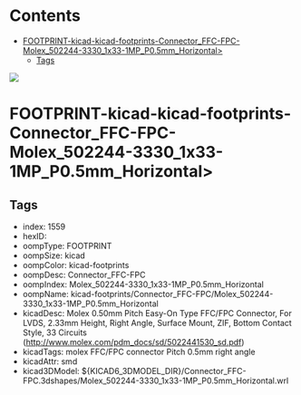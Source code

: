



Contents
========

* [FOOTPRINT-kicad-kicad-footprints-Connector_FFC-FPC-Molex_502244-3330_1x33-1MP_P0.5mm_Horizontal>](#footprint-kicad-kicad-footprints-connector_ffc-fpc-molex_502244-3330_1x33-1mp_p05mm_horizontal)
	* [Tags](#tags)
  
![][im]
# FOOTPRINT-kicad-kicad-footprints-Connector_FFC-FPC-Molex_502244-3330_1x33-1MP_P0.5mm_Horizontal>

## Tags

- index: 1559
- hexID: 
- oompType: FOOTPRINT
- oompSize: kicad
- oompColor: kicad-footprints
- oompDesc: Connector_FFC-FPC
- oompIndex: Molex_502244-3330_1x33-1MP_P0.5mm_Horizontal
- oompName: kicad-footprints/Connector_FFC-FPC/Molex_502244-3330_1x33-1MP_P0.5mm_Horizontal
- kicadDesc: Molex 0.50mm Pitch Easy-On Type FFC/FPC Connector, For LVDS, 2.33mm Height, Right Angle, Surface Mount, ZIF, Bottom Contact Style, 33 Circuits (http://www.molex.com/pdm_docs/sd/5022441530_sd.pdf)
- kicadTags: molex FFC/FPC connector Pitch 0.5mm right angle
- kicadAttr: smd
- kicad3DModel: ${KICAD6_3DMODEL_DIR}/Connector_FFC-FPC.3dshapes/Molex_502244-3330_1x33-1MP_P0.5mm_Horizontal.wrl



[im]: image.png
